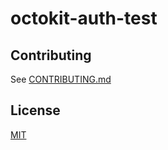 # octokit-auth-test

>

## Contributing

See [CONTRIBUTING.md](CONTRIBUTING.md)

## License

[MIT](LICENSE)
